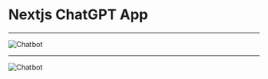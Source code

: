 # Nextjs ChatGPT App

----

![Chatbot](https://github.com/hrupesh/RNChatGPTApp/blob/main/chatbot.gif)

----

![Chatbot](https://github.com/hrupesh/RNChatGPTApp/blob/main/translation.gif)
